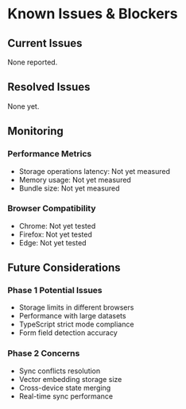 # Known Issues & Blockers

## Current Issues

None reported.

## Resolved Issues

None yet.

## Monitoring

### Performance Metrics

- Storage operations latency: Not yet measured
- Memory usage: Not yet measured
- Bundle size: Not yet measured

### Browser Compatibility

- Chrome: Not yet tested
- Firefox: Not yet tested
- Edge: Not yet tested

## Future Considerations

### Phase 1 Potential Issues

- Storage limits in different browsers
- Performance with large datasets
- TypeScript strict mode compliance
- Form field detection accuracy

### Phase 2 Concerns

- Sync conflicts resolution
- Vector embedding storage size
- Cross-device state merging
- Real-time sync performance
